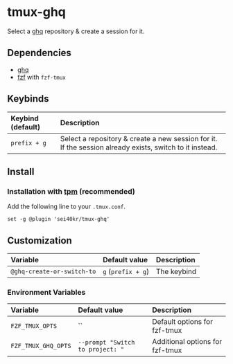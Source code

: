 # tmux-ghq

Select a [ghq](https://github.com/x-motemen/ghq) repository & create a session for it.

## Dependencies

- [ghq](https://github.com/x-motemen/ghq)
- [fzf](https://github.com/junegunn/fzf) with `fzf-tmux`

## Keybinds

| Keybind (default) | Description                                                                                             |
|:------------------|:--------------------------------------------------------------------------------------------------------|
| `prefix + g`      | Select a repository & create a new session for it. If the session already exists, switch to it instead. |

## Install

### Installation with [tpm](https://github.com/tmux-plugins/tpm) (recommended)

Add the following line to your `.tmux.conf`.

```tmux
set -g @plugin 'sei40kr/tmux-ghq'
```

## Customization

| Variable                   | Default value      | Description |
|:---------------------------|:-------------------|:------------|
| `@ghq-create-or-switch-to` | `g` (`prefix + g`) | The keybind |

### Environment Variables

| Variable            | Default value                    | Description                     |
|:--------------------|:---------------------------------|:--------------------------------|
| `FZF_TMUX_OPTS`     | ``                               | Default options for fzf-tmux    |
| `FZF_TMUX_GHQ_OPTS` | `--prompt "Switch to project: "` | Additional options for fzf-tmux |
